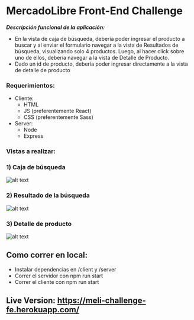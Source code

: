 # MercadoLibre Front-End Challenge

**_Descripción funcional de la aplicación:_**

- En la vista de caja de búsqueda, debería poder ingresar el producto a buscar y al enviar el formulario navegar a la vista de Resultados de búsqueda, visualizando solo 4 productos. Luego, al hacer click sobre uno de ellos, debería navegar a la vista de Detalle de Producto.
- Dado un id de producto, debería poder ingresar directamente a la vista de detalle de producto

### Requerimientos:

- Cliente:
  - HTML
  - JS (preferentemente React)
  - CSS (preferentemente Sass)
- Server:
  - Node
  - Express

### Vistas a realizar:

### 1) Caja de búsqueda

![alt text](https://i.imgur.com/VIroV3Z.png)

### 2) Resultado de la búsqueda

![alt text](https://i.imgur.com/8IVRHuu.png)

### 3) Detalle de producto

![alt text](https://i.imgur.com/PaEw1oU.png)

## Como correr en local:

- Instalar dependencias en /client y /server
- Correr el servidor con npm run start
- Correr el cliente con npm run start

## Live Version: https://meli-challenge-fe.herokuapp.com/
